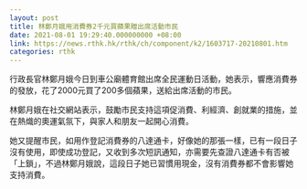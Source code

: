 ```yaml
---
layout: post
title: 林鄭月娥用消費券2千元買蘋果贈出席活動市民
date: 2021-08-01 19:29:40.000000000 +08:00
link: https://news.rthk.hk/rthk/ch/component/k2/1603717-20210801.htm
categories: rthk
---
```


行政長官林鄭月娥今日到車公廟體育館出席全民運動日活動，她表示，響應消費券的發放，花了2000元買了200多個蘋果，送給出席活動的市民。

林鄭月娥在社交網站表示，鼓勵市民支持這項促消費、利經濟、創就業的措施，並在熱熾的奧運氣氛下，與家人和朋友一起開心消費。

她又提醒市民，如用作登記消費券的八達通卡，好像她的那張一樣，已有一段日子沒有使用，即使成功登記，又收到多次短訊通知，亦需要先查證八達通卡有否被「上鎖」，不過林鄭月娥說，這段日子她已習慣用現金，沒有消費券都不會影響她支持消費。
